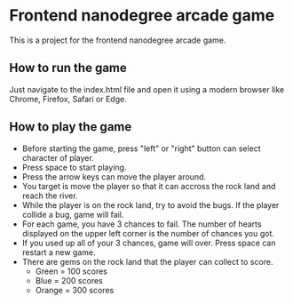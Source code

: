# Frontend nanodegree arcade game

This is a project for the frontend nanodegree arcade game.

## How to run the game

Just navigate to the index.html file and open it using a modern browser like Chrome, Firefox, Safari or Edge.

## How to play the game

* Before starting the game, press "left" or "right" button can select character of player.
* Press space to start playing.
* Press the arrow keys can move the player around.
* You target is move the player so that it can accross the rock land and reach the river.
* While the player is on the rock land, try to avoid the bugs. If the player collide a bug, game will fail.
* For each game, you have 3 chances to fail. The number of hearts displayed on the upper left corner is the number of chances you got.
* If you used up all of your 3 chances, game will over. Press space can restart a new game.
* There are gems on the rock land that the player can collect to score. 
  * Green = 100 scores
  * Blue = 200 scores
  * Orange = 300 scores

